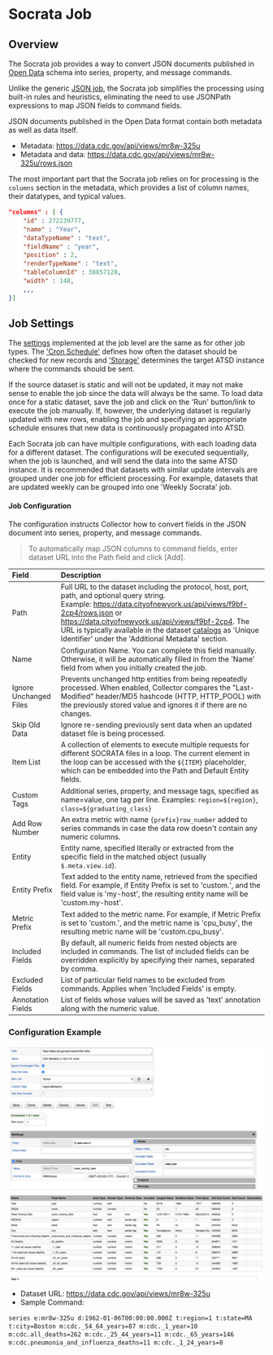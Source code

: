# Socrata Job

## Overview

The Socrata job provides a way to convert JSON documents published in [Open Data](https://project-open-data.cio.gov/v1.1/schema/) schema into series, property, and message commands.

Unlike the generic [JSON job](./json.md), the Socrata job simplifies the processing using built-in rules and heuristics, eliminating the need to use JSONPath expressions to map JSON fields to command fields.

JSON documents published in the Open Data format contain both metadata as well as data itself.

* Metadata: https://data.cdc.gov/api/views/mr8w-325u
* Metadata and data: https://data.cdc.gov/api/views/mr8w-325u/rows.json

The most important part that the Socrata job relies on for processing is the `columns` section in the metadata, which provides a list of column names, their datatypes, and typical values.

```json
"columns" : [ {
    "id" : 272239777,
    "name" : "Year",
    "dataTypeName" : "text",
    "fieldName" : "year",
    "position" : 2,
    "renderTypeName" : "text",
    "tableColumnId" : 38857128,
    "width" : 148,
    ,,,
}]
```

## Job Settings

The [settings](../job-generic.md) implemented at the job level are the same as for other job types.
The ['Cron Schedule'](../scheduling.md) defines how often the dataset should be checked for new records and ['Storage'](/atsd-server-connection.md) determines the target ATSD instance where the commands should be sent.

If the source dataset is static and will not be updated, it may not make sense to enable the job since the data will always be the same. To load data once for a static dataset, save the job and click on the 'Run' button/link to execute the job manually. If, however, the underlying dataset is regularly updated with new rows, enabling the job and specifying an appropriate schedule ensures that new data is continuously propagated into ATSD.

Each Socrata job can have multiple configurations, with each loading data for a different dataset. The configurations will be executed sequentially, when the job is launched, and will send the data into the same ATSD instance. It is recommended that datasets with similar update intervals are grouped under one job for efficient processing. For example, datasets that are updated weekly can be grouped into one 'Weekly Socrata' job.

#### Job Configuration

The configuration instructs Collector how to convert fields in the JSON document into series, property, and message commands.

> To automatically map JSON columns to command fields, enter dataset URL into the Path field and click [Add].

| **Field** | **Description**  |
| :---- |:--- |
| Path | Full URL to the dataset including the protocol, host, port, path, and optional query string.<br>Example: 	https://data.cityofnewyork.us/api/views/f9bf-2cp4/rows.json or	https://data.cityofnewyork.us/api/views/f9bf-2cp4. The URL is typically available in the dataset [catalogs](https://catalog.data.gov/dataset/deaths-in-122-u-s-cities-1962-2016-122-cities-mortality-reporting-system) as 'Unique Identifier' under the 'Additional Metadata' section.|
| Name | Configuration Name. You can complete this field manually. Otherwise, it will be automatically filled in from the 'Name' field from when you initially created the job.|
| Ignore Unchanged Files | Prevents unchanged http entities from being repeatedly processed. When enabled, Collector compares the "Last-Modified" header/MD5 hashcode (HTTP, HTTP_POOL) with the previously stored value and ignores it if there are no changes.|
| Skip Old Data | Ignore re-sending previously sent data when an updated dataset file is being processed.|
| Item List | A collection of elements to execute multiple requests for different SOCRATA files in a loop. The current element in the loop can be accessed with the `${ITEM}` placeholder, which can be embedded into the Path and Default Entity fields.|
| Custom Tags | Additional series, property, and message tags, specified as name=value, one tag per line. Examples: `region=${region}`, `class=${graduating_class}` |
| Add Row Number | An extra metric with name `{prefix}row_number` added to series commands in case the data row doesn't contain any numeric columns.|
| Entity | Entity name, specified literally or extracted from the specific field in the matched object (usually `$.meta.view.id`).|
| Entity Prefix | Text added to the entity name, retrieved from the specified field. For example, if Entity Prefix is set to 'custom.', and the field value is 'my-host', the resulting entity name will be 'custom.my-host'.|
| Metric Prefix | Text added to the metric name. For example, if Metric Prefix is set to 'custom.', and the metric name is 'cpu_busy', the resulting metric name will be 'custom.cpu_busy'.|
| Included Fields | By default, all numeric fields from nested objects are included in commands. The list of included fields can be overridden explicitly by specifying their names, separated by comma.|
| Excluded Fields | List of particular field names to be excluded from commands. Applies when 'Included Fields' is empty.|
| Annotation Fields | List of fields whose values will be saved as 'text' annotation along with the numeric value.|
   
### Configuration Example

![Socrata Configuration Example](socrata_cdc_example.png)

* Dataset URL: https://data.cdc.gov/api/views/mr8w-325u
* Sample Command:

```ls
series e:mr8w-325u d:1962-01-06T00:00:00.000Z t:region=1 t:state=MA t:city=Boston m:cdc._54_64_years=87 m:cdc._1_year=10 m:cdc.all_deaths=262 m:cdc._25_44_years=11 m:cdc._65_years=146 m:cdc.pneumonia_and_influenza_deaths=11 m:cdc._1_24_years=8
```
